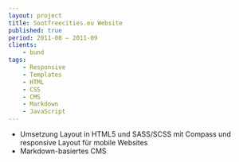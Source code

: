 ```yaml
---
layout: project
title: Sootfreecities.eu Website
published: true
period: 2011-08 – 2011-09
clients:
    - bund
tags:
    - Responsive
    - Templates
    - HTML
    - CSS
    - CMS
    - Markdown
    - JavaScript
---
```

- Umsetzung Layout in HTML5 und SASS/SCSS mit Compass und responsive Layout für mobile Websites
- Markdown-basiertes CMS
